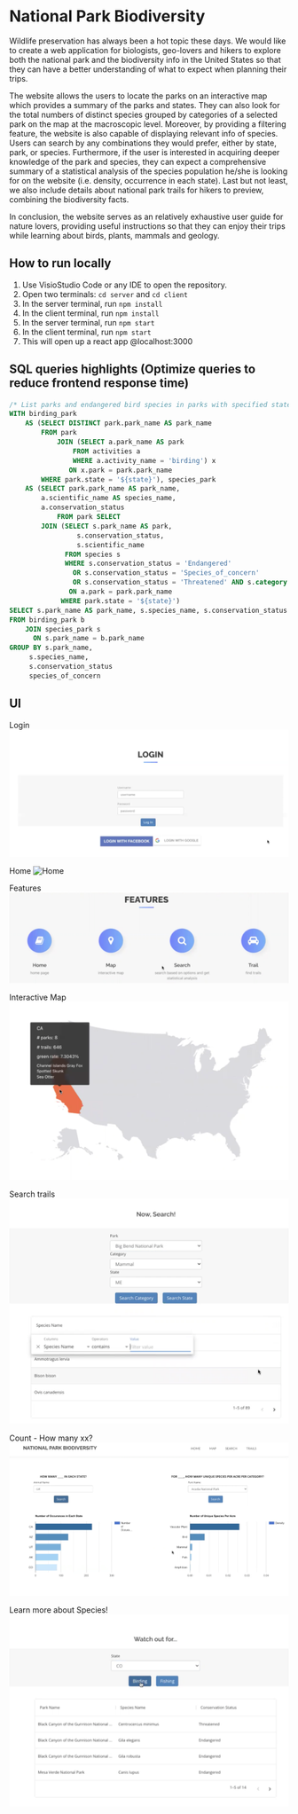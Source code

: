 # National Park Biodiversity

  Wildlife preservation has always been a hot topic these days. We would like to create a web application for biologists, geo-lovers and hikers to explore both the national park and the biodiversity info in the United States so that they can have a better understanding of what to expect when planning their trips.
  
  The website allows the users to locate the parks on an interactive map which provides a summary of the parks and states. They can also look for the total numbers of distinct species grouped by categories of a selected park on the map at the macroscopic level. Moreover, by providing a filtering feature, the website is also capable of displaying relevant info of species. Users can search by any combinations they would prefer, either by state, park, or species. Furthermore, if the user is interested in acquiring deeper knowledge of the park and species, they can expect a comprehensive summary of a statistical analysis of the species population he/she is looking for on the website (i.e. density, occurrence in each state). Last but not least, we also include details about national park trails for hikers to preview, combining the biodiversity facts.
	
  In conclusion, the website serves as an relatively exhaustive user guide for nature lovers, providing useful instructions so that they can enjoy their trips while learning about birds, plants, mammals and geology.
  

## How to run locally
1. Use VisioStudio Code or any IDE to open the repository.
2. Open two terminals: `cd server` and `cd client`
3. In the server terminal, run `npm install`
4. In the client terminal, run `npm install`
5. In the server terminal, run `npm start`
6. In the client terminal, run `npm start`
7. This will open up a react app @localhost:3000


## SQL queries highlights (Optimize queries to reduce frontend response time)
```sql
/* List parks and endangered bird species in parks with specified state */
WITH birding_park
	AS (SELECT DISTINCT park.park_name AS park_name
		FROM park
			JOIN (SELECT a.park_name AS park
				FROM activities a
				WHERE a.activity_name = 'birding') x
			   ON x.park = park.park_name
		WHERE park.state = '${state}'), species_park
	AS (SELECT park.park_name AS park_name,
		a.scientific_name AS species_name,
		a.conservation_status
            FROM park SELECT
		JOIN (SELECT s.park_name AS park,
			     s.conservation_status,
			     s.scientific_name
		      FROM species s
		      WHERE s.conservation_status = 'Endangered'
				OR s.conservation_status = 'Species_of_concern'
				OR s.conservation_status = 'Threatened' AND s.category = 'Bird') a
		       ON a.park = park.park_name
			 WHERE park.state = '${state}')
SELECT s.park_name AS park_name, s.species_name, s.conservation_status
FROM birding_park b
	JOIN species_park s
	  ON s.park_name = b.park_name
GROUP BY s.park_name,
	 s.species_name,
	 s.conservation_status
	 species_of_concern
```


## UI
Login
![Login](UI/Login.png)

Home
![Home](UI/Home.png)

Features
![Features](UI/Features.png)

Interactive Map
![Map](UI/InteractiveMap.png)

Search trails
![Search](UI/Search.png)

Count - How many xx?
![Count](UI/Count.png)

Learn more about Species!
![Species](UI/Species.png)



